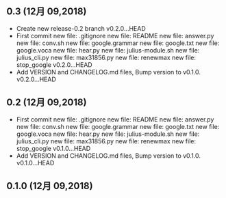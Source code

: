 ## 0.3 (12月 09,2018)
  - Create new release-0.2 branch  v0.2.0...HEAD
  - First commit 	new file:   .gitignore 	new file:   README 	new file:   answer.py 	new file:   conv.sh 	new file:   google.grammar 	new file:   google.txt 	new file:   google.voca 	new file:   hear.py 	new file:   julius-module.sh 	new file:   julius_cli.py 	new file:   max31856.py 	new file:   renewmax 	new file:   stop_google  v0.2.0...HEAD
  - Add VERSION and CHANGELOG.md files, Bump version to v0.1.0.  v0.2.0...HEAD

## 0.2 (12月 09,2018)
  - First commit 	new file:   .gitignore 	new file:   README 	new file:   answer.py 	new file:   conv.sh 	new file:   google.grammar 	new file:   google.txt 	new file:   google.voca 	new file:   hear.py 	new file:   julius-module.sh 	new file:   julius_cli.py 	new file:   max31856.py 	new file:   renewmax 	new file:   stop_google  v0.1.0...HEAD
  - Add VERSION and CHANGELOG.md files, Bump version to v0.1.0.  v0.1.0...HEAD

## 0.1.0 (12月 09,2018)


